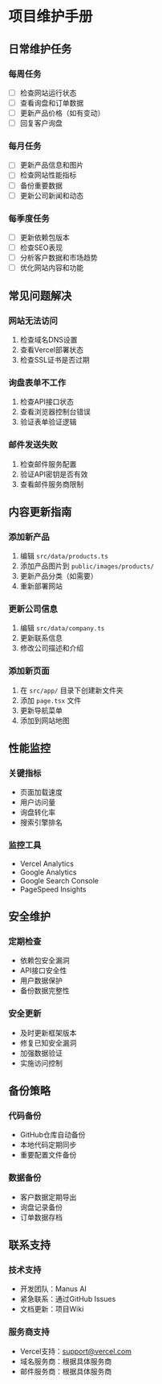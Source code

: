# 项目维护手册

## 日常维护任务

### 每周任务
- [ ] 检查网站运行状态
- [ ] 查看询盘和订单数据
- [ ] 更新产品价格（如有变动）
- [ ] 回复客户询盘

### 每月任务
- [ ] 更新产品信息和图片
- [ ] 检查网站性能指标
- [ ] 备份重要数据
- [ ] 更新公司新闻和动态

### 每季度任务
- [ ] 更新依赖包版本
- [ ] 检查SEO表现
- [ ] 分析客户数据和市场趋势
- [ ] 优化网站内容和功能

## 常见问题解决

### 网站无法访问
1. 检查域名DNS设置
2. 查看Vercel部署状态
3. 检查SSL证书是否过期

### 询盘表单不工作
1. 检查API接口状态
2. 查看浏览器控制台错误
3. 验证表单验证逻辑

### 邮件发送失败
1. 检查邮件服务配置
2. 验证API密钥是否有效
3. 查看邮件服务商限制

## 内容更新指南

### 添加新产品
1. 编辑 `src/data/products.ts`
2. 添加产品图片到 `public/images/products/`
3. 更新产品分类（如需要）
4. 重新部署网站

### 更新公司信息
1. 编辑 `src/data/company.ts`
2. 更新联系信息
3. 修改公司描述和介绍

### 添加新页面
1. 在 `src/app/` 目录下创建新文件夹
2. 添加 `page.tsx` 文件
3. 更新导航菜单
4. 添加到网站地图

## 性能监控

### 关键指标
- 页面加载速度
- 用户访问量
- 询盘转化率
- 搜索引擎排名

### 监控工具
- Vercel Analytics
- Google Analytics
- Google Search Console
- PageSpeed Insights

## 安全维护

### 定期检查
- 依赖包安全漏洞
- API接口安全性
- 用户数据保护
- 备份数据完整性

### 安全更新
- 及时更新框架版本
- 修复已知安全漏洞
- 加强数据验证
- 实施访问控制

## 备份策略

### 代码备份
- GitHub仓库自动备份
- 本地代码定期同步
- 重要配置文件备份

### 数据备份
- 客户数据定期导出
- 询盘记录备份
- 订单数据存档

## 联系支持

### 技术支持
- 开发团队：Manus AI
- 紧急联系：通过GitHub Issues
- 文档更新：项目Wiki

### 服务商支持
- Vercel支持：support@vercel.com
- 域名服务商：根据具体服务商
- 邮件服务商：根据具体服务商

